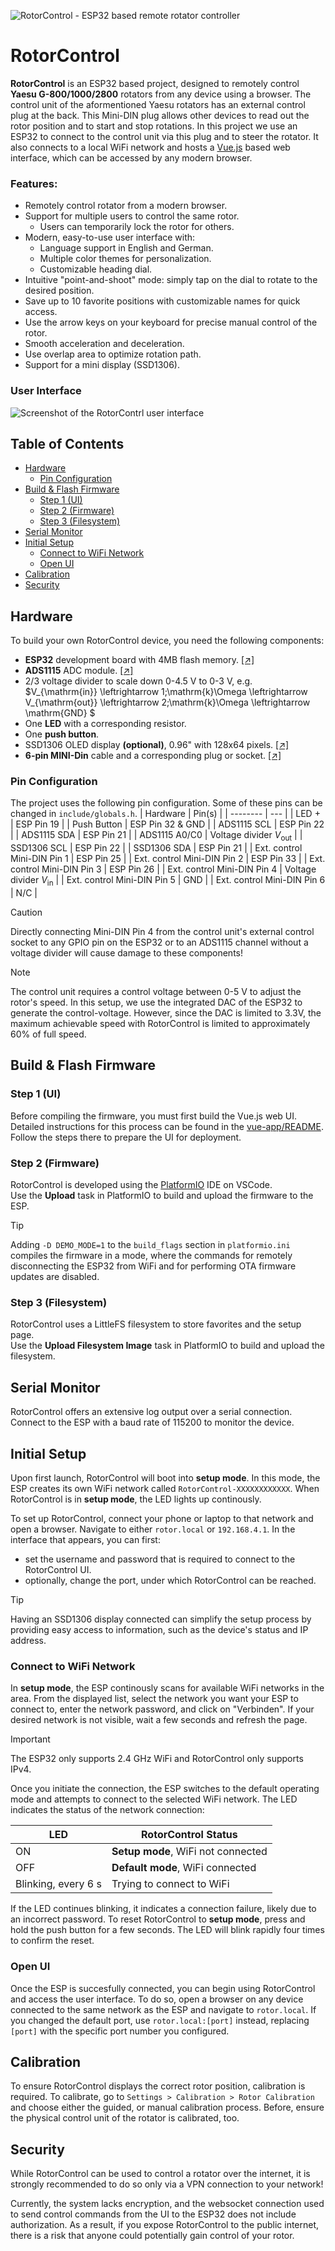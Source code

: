 ![RotorControl - ESP32 based remote rotator controller](assets/title.png)

# RotorControl
**RotorControl** is an ESP32 based project, designed to remotely control **Yaesu G-800/1000/2800** rotators from any device using a browser. The control unit of the aformentioned Yaesu rotators has an external control plug at the back. This Mini-DIN plug allows other devices to read out the rotor position and to start and stop rotations. In this project we use an ESP32 to connect to the control unit via this plug and to steer the rotator. It also connects to a local WiFi network and hosts a [Vue.js](https://vuejs.org/) based web interface, which can be accessed by any modern browser.

### Features:
- Remotely control rotator from a modern browser.  
- Support for multiple users to control the same rotor.
  - Users can temporarily lock the rotor for others.  
- Modern, easy-to-use user interface with:
  - Language support in English and German.
  - Multiple color themes for personalization.  
  - Customizable heading dial.  
- Intuitive "point-and-shoot" mode: simply tap on the dial to rotate to the desired position.  
- Save up to 10 favorite positions with customizable names for quick access.  
- Use the arrow keys on your keyboard for precise manual control of the rotor.  
- Smooth acceleration and deceleration.
- Use overlap area to optimize rotation path.
- Support for a mini display (SSD1306).

### User Interface
![Screenshot of the RotorContrl user interface](assets/controller-rot.png)

## Table of Contents
* [Hardware](#hardware)
  + [Pin Configuration](#pin-configuration)
* [Build & Flash Firmware](#build-flash-firmware)
  + [Step 1 (UI)](#step-1-ui)
  + [Step 2 (Firmware)](#step-2-firmware)
  + [Step 3 (Filesystem)](#step-3-filesystem)
* [Serial Monitor](#serial-monitor)
* [Initial Setup](#initial-setup)
  + [Connect to WiFi Network](#connect-to-wifi-network)
  + [Open UI](#open-ui)
* [Calibration](#calibration)
* [Security](#security)


## Hardware
To build your own RotorControl device, you need the following components:

- **ESP32** development board with 4MB flash memory. [[↗]](https://www.az-delivery.de/en/products/esp-32-dev-kit-c-v4)
- **ADS1115** ADC module. [[↗]](https://www.az-delivery.de/en/products/analog-digitalwandler-ads1115-mit-i2c-interface?_pos=1&_sid=02f9dc370&_ss=r)
- 2/3 voltage divider to scale down 0-4.5 V to 0-3 V, e.g.\
  $V_{\mathrm{in}} \leftrightarrow 1\;\mathrm{k}\Omega \leftrightarrow V_{\mathrm{out}} \leftrightarrow 2\;\mathrm{k}\Omega \leftrightarrow \mathrm{GND} $
- One **LED** with a corresponding resistor.
- One **push button**.
- SSD1306 OLED display **(optional)**, 0.96" with 128x64 pixels. [[↗]](https://www.az-delivery.de/en/products/0-96zolldisplay?_pos=1&_sid=6660f1687&_ss=r)
- **6-pin MINI-Din** cable and a corresponding plug or socket. [[↗]](https://www.reichelt.com/de/en/shop/product/build-in_mini-din_jack_6-pin-235714?country=de&CCTYPE=private&LANGUAGE=en#closemodal)

### Pin Configuration
The project uses the following pin configuration. Some of these pins can be changed in `include/globals.h`.
| Hardware | Pin(s) |
| -------- | --- |
| LED $+$ | ESP Pin 19 |
| Push Button | ESP Pin 32 & GND |
| ADS1115 SCL | ESP Pin 22 |
| ADS1115 SDA | ESP Pin 21 |
| ADS1115 A0/C0  | Voltage divider $V_\mathrm{out}$ | 
| SSD1306 SCL | ESP Pin 22 |
| SSD1306 SDA | ESP Pin 21 |
| Ext. control Mini-DIN Pin 1 | ESP Pin 25  |
| Ext. control Mini-DIN Pin 2 | ESP Pin 33  |
| Ext. control Mini-DIN Pin 3 | ESP Pin 26  |
| Ext. control Mini-DIN Pin 4 | Voltage divider $V_\mathrm{in}$  |
| Ext. control Mini-DIN Pin 5 | GND  |
| Ext. control Mini-DIN Pin 6 | N/C  |

> [!CAUTION]
> Directly connecting Mini-DIN Pin 4 from the control unit's external control socket to any GPIO pin on the ESP32 or to an ADS1115 channel without a voltage divider will cause damage to these components!

> [!NOTE]
> The control unit requires a control voltage between 0-5 V to adjust the rotor's speed. In this setup, we use the integrated DAC of the ESP32 to generate the control-voltage. However, since the DAC is limited to 3.3V, the maximum achievable speed with RotorControl is limited to approximately 60% of full speed.



## Build & Flash Firmware
### Step 1 (UI)
Before compiling the firmware, you must first build the Vue.js web UI. Detailed instructions for this process can be found in the [vue-app/README](./vue-app/README.md). Follow the steps there to prepare the UI for deployment.

### Step 2 (Firmware)
RotorControl is developed using the [PlatformIO](https://platformio.org/) IDE on VSCode.\
Use the **Upload** task in PlatformIO to build and upload the firmware to the ESP.

>[!TIP]
> Adding `-D DEMO_MODE=1` to the `build_flags` section in `platformio.ini` compiles the firmware in a mode, where the commands for remotely disconnecting the ESP32 from WiFi and for performing OTA firmware updates are disabled.

### Step 3 (Filesystem)
RotorControl uses a LittleFS filesystem to store favorites and the setup page.\
Use the **Upload Filesystem Image** task in PlatformIO to build and upload the filesystem.



## Serial Monitor
RotorControl offers an extensive log output over a serial connection. Connect to the ESP with a baud rate of 115200 to monitor the device.


## Initial Setup
Upon first launch, RotorControl will boot into **setup mode**. In this mode, the ESP creates its own WiFi network called `RotorControl-XXXXXXXXXXXX`. When RotorControl is in **setup mode**, the LED lights up continously.

To set up RotorControl, connect your phone or laptop to that network and open a browser. Navigate to either `rotor.local` or `192.168.4.1`. In the interface that appears, you can first:
- set the username and password that is required to connect to the RotorControl UI.
- optionally, change the port, under which RotorControl can be reached.

> [!TIP]
> Having an SSD1306 display connected can simplify the setup process by providing easy access to information, such as the device's status and IP address.

### Connect to WiFi Network
In **setup mode**, the ESP continously scans for available WiFi networks in the area. From the displayed list, select the network you want your ESP to connect to, enter the network password, and click on "Verbinden". If your desired network is not visible, wait a few seconds and refresh the page.

> [!IMPORTANT]
> The ESP32 only supports 2.4 GHz WiFi and RotorControl only supports IPv4.

Once you initiate the connection, the ESP switches to the default operating mode and attempts to connect to the selected WiFi network. The LED indicates the status of the network connection:

| LED | RotorControl Status |
| --- | ------------------- |
| ON  | **Setup mode**, WiFi not connected |
| OFF | **Default mode**, WiFi connected |
| Blinking, every 6 s | Trying to connect to WiFi |

If the LED continues blinking, it indicates a connection failure, likely due to an incorrect password.
To reset RotorControl to **setup mode**, press and hold the push button for a few seconds. The LED will blink rapidly four times to confirm the reset.

### Open UI
Once the ESP is succesfully connected, you can begin using RotorControl and access the user interface. To do so, open a browser on any device connected to the same network as the ESP and navigate to `rotor.local`. If you changed the default port, use `rotor.local:[port]` instead, replacing `[port]` with the specific port number you configured.

## Calibration
To ensure RotorControl displays the correct rotor position, calibration is required.
To calibrate, go to `Settings > Calibration > Rotor Calibration` and choose either the guided, or manual calibration process. Before, ensure the physical control unit of the rotator is calibrated, too.

## Security
While RotorControl can be used to control a rotator over the internet, it is strongly recommended to do so only via a VPN connection to your network!

Currently, the system lacks encryption, and the websocket connection used to send control commands from the UI to the ESP32 does not include authorization. As a result, if you expose RotorControl to the public internet, there is a risk that anyone could potentially gain control of your rotor.
